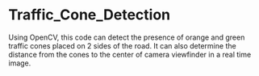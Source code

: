 # Traffic_Cone_Detection

Using OpenCV, this code can detect the presence of orange and green traffic cones placed on 2 sides of the road. It can also determine the distance from the cones to the center of camera viewfinder in a real time image.  
